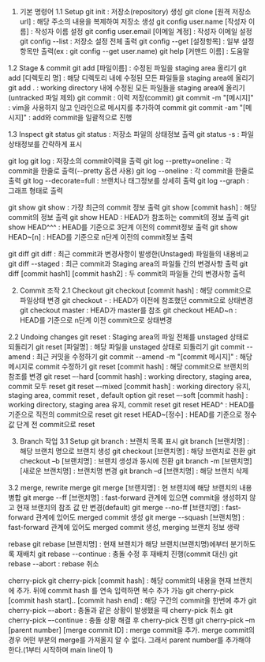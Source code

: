1. 기본 명령어
  1.1 Setup
git init : 저장소(repository) 생성
git clone [원격 저장소 url] : 해당 주소의 내용을 복제하여 저장소 생성
git config user.name [작성자 이름] : 작성자 이름 설정
git config user.email [이메일 계정] : 작성자 이메일 설정
git config --list : 저장소 설정 전체 출력
git config --get [설정항목] : 일부 설정항목만 출력(ex : git config --get user.name)
git help [커맨드 이름] : 도움말

  1.2 Stage & commit
git add [파일이름] : 수정된 파일을 staging area 올리기
git add [디렉토리 명] : 해당 디렉토리 내에 수정된 모든 파일들을 staging area에 올리기
git add . : working directory 내에 수정된 모든 파일들을 staging area에 올리기 (untracked 파일 제외)
git commit : 이력 저장(commit)
git commit -m "[메시지]" : vim을 사용하지 않고 인라인으로 메시지를 추가하여 commit
git commit -am "[메시지]" : add와 commit을 일괄적으로 진행

  1.3 Inspect
git status
git status : 저장소 파일의 상태정보 출력
git status -s : 파일 상태정보를 간략하게 표시

git log
git log : 저장소의 commit이력을 출력
git log --pretty=oneline : 각 commit을 한줄로 출력(--pretty 옵션 사용)
git log --oneline : 각 commit을 한줄로 출력
git log --decorate=full : 브랜치나 태그정보를 상세히 출력
git log --graph : 그래프 형태로 출력

git show
git show : 가장 최근의 commit 정보 출력
git show [commit hash] : 해당 commit의 정보 출력
git show HEAD : HEAD가 참조하는 commit의 정보 출력
git show HEAD^^^ : HEAD를 기준으로 3단계 이전의 commit정보 출력
git show HEAD~[n] : HEAD를 기준으로 n단계 이전의 commit정보 출력

git diff
git diff : 최근 commit과 변경사항이 발생한(Unstaged) 파일들의 내용비교
git diff --staged : 최근 commit과 Staging area의 파일들 간의 변경사항 출력
git diff [commit hash1] [commit hash2] : 두 commit의 파일들 간의 변경사항 출력

2. Commit 조작
  2.1 Checkout
git checkout [commit hash] : 해당 commit으로 파일상태 변경
git checkout - : HEAD가 이전에 참조했던 commit으로 상태변경
git checkout master : HEAD가 master를 참조
git checkout HEAD~n : HEAD를 기준으로 n단계 이전 commit으로 상태변경

  2.2 Undoing changes
git reset : Staging area의 파일 전체를 unstaged 상태로 되돌리기
git reset [파일명] : 해당 파일을 unstaged 상태로 되돌리기
git commit --amend : 최근 커밋을 수정하기
git commit --amend -m "[commit 메시지]" : 해당 메시지로 commit 수정하기
git reset [commit hash] : 해당 commit으로 브랜치의 참조를 변경
git reset –-hard [commit hash] : working directory, staging area, commit 모두 reset
git reset –-mixed [commit hash] : working directory 유지, staging area, commit reset , default option
git reset –-soft [commit hash] : working directory, staging area 유지, commit reset
git reset HEAD^ : HEAD를 기준으로 직전의 commit으로 reset
git reset HEAD~[정수] : HEAD를 기준으로 정수 값 단계 전 commit으로 reset

3. Branch 작업
  3.1 Setup
git branch : 브랜치 목록 표시
git branch [브랜치명] : 해당 브랜치 명으로 브랜치 생성
git checkout [브랜치명] : 해당 브랜치로 전환
git checkout –b [브랜치명] : 브랜치 생성과 동시에 전환
git branch -m [브랜치명] [새로운 브랜치명] : 브랜치명 변경
git branch –d [브랜치명] : 해당 브랜치 삭제

  3.2 merge, rewrite
merge
git merge [브랜치명] : 현 브랜치에 해당 브랜치의 내용 병합
git merge --ff [브랜치명] : fast-forward 관계에 있으면 commit을 생성하지 않고 현재 브랜치의 참조 값 만 변경(default)
git merge --no-ff [브랜치명] : fast-forward 관계에 있어도 merged commit 생성
git merge --squash [브랜치명] : fast-forward 관계에 있어도 merged commit 생성, merging 브랜치 정보 생략

rebase
git rebase [브랜치명] : 현재 브랜치가 해당 브랜치(브랜치명)에부터 분기하도록 재배치
git rebase --continue : 충돌 수정 후 재배치 진행(commit 대신)
git rebase --abort : rebase 취소

cherry-pick
git cherry-pick [commit hash] : 해당 commit의 내용을 현재 브랜치에 추가. 뒤에 commit hash 를 연속 입력하면 복수 추가 가능
git cherry-pick [commit hash start].. [commit hash end] : 해당 구간의 commit을 한번에 추가
git cherry-pick –-abort : 충돌과 같은 상황이 발생했을 때 cherry-pick 취소
git cherry-pick –-continue : 충돌 상황 해결 후 cherry-pick 진행
git cherry-pick –m [parent number] [merge commit ID] : merge commit을 추가. merge commit의 경우 어떤 부분의 merge를 가져올지 알 수 없다. 그래서 parent number를 추가해야 한다.(1부터 시작하며 main line이 1)
